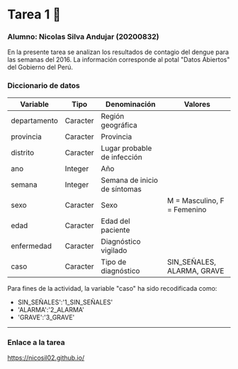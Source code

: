 # Tarea 1 🤖
### Alumno: Nicolas Silva Andujar (20200832)
En la presente tarea se analizan los resultados de contagio del dengue para las semanas del 2016. La información corresponde al potal "Datos Abiertos" del Gobierno del Perú.

### Diccionario de datos 

| Variable     | Tipo    | Denominación                            | Valores                               |
|--------------|----------|-----------------------------------------|-------------------------------------------|
| departamento | Caracter | Región geográfica                       |                                           |
| provincia    | Caracter | Provincia                               |                                           |
| distrito     | Caracter | Lugar probable de infección             |                                           |
| ano          | Integer  | Año                                     |                                           |
| semana       | Integer  | Semana de inicio de síntomas            |                                           |
| sexo         | Caracter | Sexo                                    | M = Masculino, F = Femenino               |
| edad         | Caracter | Edad del paciente                       |                                           |
| enfermedad   | Caracter | Diagnóstico vigilado                    |                                           |
| caso         | Caracter | Tipo de diagnóstico                     | SIN_SEÑALES, ALARMA, GRAVE                |

Para fines de la actividad, la variable "caso" ha sido recodificada como:
- SIN_SEÑALES':'1_SIN_SEÑALES'
- 'ALARMA':'2_ALARMA'
- 'GRAVE':'3_GRAVE'

----------------------------------------------------------------------------------------------------------------
### Enlace a la tarea
https://nicosil02.github.io/


